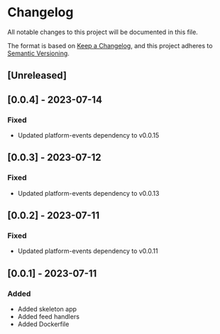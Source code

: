 # Changelog

All notable changes to this project will be documented in this file.

The format is based on [Keep a Changelog](https://keepachangelog.com/en/1.0.0/), and this project adheres
to [Semantic Versioning](https://semver.org/spec/v2.0.0.html).

## [Unreleased]

## [0.0.4] - 2023-07-14

### Fixed
- Updated platform-events dependency to v0.0.15

## [0.0.3] - 2023-07-12

### Fixed
- Updated platform-events dependency to v0.0.13

## [0.0.2] - 2023-07-11

### Fixed
- Updated platform-events dependency to v0.0.11

## [0.0.1] - 2023-07-11

### Added
- Added skeleton app
- Added feed handlers
- Added Dockerfile
